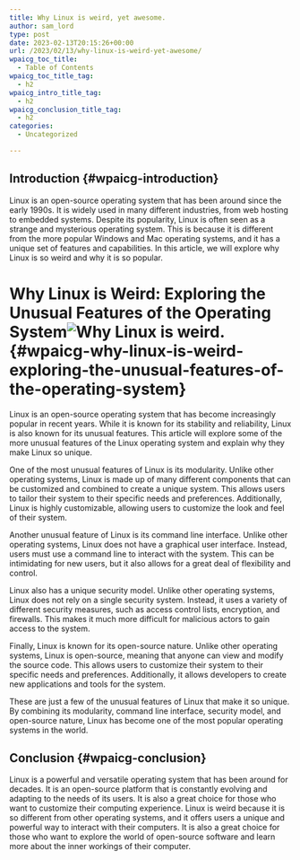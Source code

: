 ```yaml
---
title: Why Linux is weird, yet awesome.
author: sam_lord
type: post
date: 2023-02-13T20:15:26+00:00
url: /2023/02/13/why-linux-is-weird-yet-awesome/
wpaicg_toc_title:
  - Table of Contents
wpaicg_toc_title_tag:
  - h2
wpaicg_intro_title_tag:
  - h2
wpaicg_conclusion_title_tag:
  - h2
categories:
  - Uncategorized

---
```

## Introduction {#wpaicg-introduction}

Linux is an open-source operating system that has been around since the early 1990s. It is widely used in many different industries, from web hosting to embedded systems. Despite its popularity, Linux is often seen as a strange and mysterious operating system. This is because it is different from the more popular Windows and Mac operating systems, and it has a unique set of features and capabilities. In this article, we will explore why Linux is so weird and why it is so popular.

# Why Linux is Weird: Exploring the Unusual Features of the Operating System<img decoding="async" src="https://www.sparksammy.com/wp-content/uploads/2023/02/d3d77b8bdf937d90a1c83847aafa2967.png" alt="Why Linux is weird." /> {#wpaicg-why-linux-is-weird-exploring-the-unusual-features-of-the-operating-system}

Linux is an open-source operating system that has become increasingly popular in recent years. While it is known for its stability and reliability, Linux is also known for its unusual features. This article will explore some of the more unusual features of the Linux operating system and explain why they make Linux so unique.

One of the most unusual features of Linux is its modularity. Unlike other operating systems, Linux is made up of many different components that can be customized and combined to create a unique system. This allows users to tailor their system to their specific needs and preferences. Additionally, Linux is highly customizable, allowing users to customize the look and feel of their system.

Another unusual feature of Linux is its command line interface. Unlike other operating systems, Linux does not have a graphical user interface. Instead, users must use a command line to interact with the system. This can be intimidating for new users, but it also allows for a great deal of flexibility and control.

Linux also has a unique security model. Unlike other operating systems, Linux does not rely on a single security system. Instead, it uses a variety of different security measures, such as access control lists, encryption, and firewalls. This makes it much more difficult for malicious actors to gain access to the system.

Finally, Linux is known for its open-source nature. Unlike other operating systems, Linux is open-source, meaning that anyone can view and modify the source code. This allows users to customize their system to their specific needs and preferences. Additionally, it allows developers to create new applications and tools for the system.

These are just a few of the unusual features of Linux that make it so unique. By combining its modularity, command line interface, security model, and open-source nature, Linux has become one of the most popular operating systems in the world.

## Conclusion {#wpaicg-conclusion}

Linux is a powerful and versatile operating system that has been around for decades. It is an open-source platform that is constantly evolving and adapting to the needs of its users. It is also a great choice for those who want to customize their computing experience. Linux is weird because it is so different from other operating systems, and it offers users a unique and powerful way to interact with their computers. It is also a great choice for those who want to explore the world of open-source software and learn more about the inner workings of their computer.